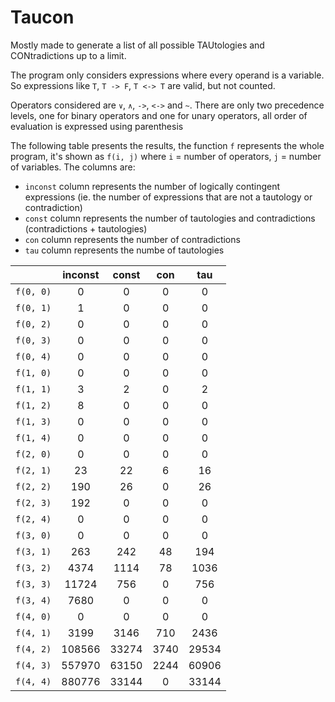 # Taucon

Mostly made to generate a list of all possible TAUtologies and CONtradictions up to a limit.

The program only considers expressions where every operand is a variable.
So expressions like `T`, `T -> F`, `T <-> T` are valid, but not counted.

Operators considered are `∨`, `∧`, `->`, `<->` and `~`.
There are only two precedence levels, one for binary operators and one for
unary operators, all order of evaluation is expressed using parenthesis

The following table presents the results, the function `f`
represents the whole program, it's shown as
`f(i, j)` where `i` = number of operators, `j` = number of variables.
The columns are:
 - `inconst` column represents the number of logically contingent
expressions (ie. the number of expressions that are not a tautology or
contradiction)
 - `const` column represents the number of tautologies
and contradictions (contradictions + tautologies)
 - `con` column represents the number of contradictions
 - `tau` column represents the numbe of tautologies

|           |  inconst | const |  con  |   tau   |
|:---------:|:--------:|:-----:|:-----:|:-------:|
| `f(0, 0)` | 0        | 0     | 0     |  0      |
| `f(0, 1)` | 1        | 0     | 0     |  0      |
| `f(0, 2)` | 0        | 0     | 0     |  0      |
| `f(0, 3)` | 0        | 0     | 0     |  0      |
| `f(0, 4)` | 0        | 0     | 0     |  0      |
| `f(1, 0)` | 0        | 0     | 0     |  0      |
| `f(1, 1)` | 3        | 2     | 0     |  2      |
| `f(1, 2)` | 8        | 0     | 0     |  0      |
| `f(1, 3)` | 0        | 0     | 0     |  0      |
| `f(1, 4)` | 0        | 0     | 0     |  0      |
| `f(2, 0)` | 0        | 0     | 0     |  0      |
| `f(2, 1)` | 23       | 22    | 6     |  16     |
| `f(2, 2)` | 190      | 26    | 0     |  26     |
| `f(2, 3)` | 192      | 0     | 0     |  0      |
| `f(2, 4)` | 0        | 0     | 0     |  0      |
| `f(3, 0)` | 0        | 0     | 0     |  0      |
| `f(3, 1)` | 263      | 242   | 48    |  194    |
| `f(3, 2)` | 4374     | 1114  | 78    |  1036   |
| `f(3, 3)` | 11724    | 756   | 0     |  756    |
| `f(3, 4)` | 7680     | 0     | 0     |  0      |
| `f(4, 0)` | 0        | 0     | 0     |  0      |
| `f(4, 1)` | 3199     | 3146  | 710   |  2436   |
| `f(4, 2)` | 108566   | 33274 | 3740  |  29534  |
| `f(4, 3)` | 557970   | 63150 | 2244  |  60906  |
| `f(4, 4)` | 880776   | 33144 | 0     |  33144  |

